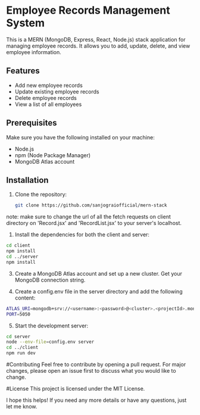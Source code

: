 # Employee Records Management System

This is a MERN (MongoDB, Express, React, Node.js) stack application for managing employee records. It allows you to add, update, delete, and view employee information.

## Features
- Add new employee records
- Update existing employee records
- Delete employee records
- View a list of all employees

## Prerequisites
Make sure you have the following installed on your machine:
- Node.js
- npm (Node Package Manager)
- MongoDB Atlas account

## Installation

1. Clone the repository:
   ```bash
   git clone https://github.com/sanjograiofficial/mern-stack

  note: make sure to change the url of all the fetch requests on client directory on 'Record.jsx' and 'RecordList.jsx' to your server's localhost.

1. Install the dependencies for both the client and server:
  ```bash
  cd client
  npm install
  cd ../server
  npm install
  ```
3. Create a MongoDB Atlas account and set up a new cluster. Get your MongoDB connection string.

4. Create a config.env file in the server directory and add the following content:
  ```bash
  ATLAS_URI=mongodb+srv://<username>:<password>@<cluster>.<projectId>.mongodb.net/employees?retryWrites=true&w=majority
  PORT=5050
  ```
5. Start the development server:
  ```bash
  cd server
  node --env-file=config.env server
  cd ../client
  npm run dev
  ```
#Contributing
Feel free to contribute by opening a pull request. For major changes, please open an issue first to discuss what you would like to change.

#License
This project is licensed under the MIT License.


I hope this helps! If you need any more details or have any questions, just let me know.

